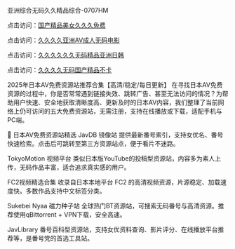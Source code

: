 亚洲综合无码久久精品综合-0707HM

点击访问：<a href="https://tfda.pages.dev/">国产精品美女久久久免费</a>

点击访问：<a href="https://gsd-agv.pages.dev/">久久久久亚洲AV成人无码电影</a>

点击访问：<a href="https://bered.pages.dev/">久久久久久久无码精品亚洲日韩</a>

点击访问：<a href="https://gfd-5xg.pages.dev/">久久久久无码国产精品不卡</a>

2025年日本AV免费资源站推荐合集【高清/稳定/每日更新】
在寻找日本AV免费资源的过程中，你是否常常遇到链接失效、跳转广告、甚至无法访问的情况？为帮助用户快速、安全地获取清晰度高、更新及时的日本AV内容，我们整理了当前网络上仍可访问的五大免费资源站，无需注册，支持在线播放或下载，适配手机与PC端。

🔹 日本AV免费资源站精选
JavDB 镜像站
提供最新番号索引，支持女优名、番号快速检索。点击后可跳转至第三方资源站点，便于看片不迷路。

TokyoMotion 视频平台
类似日本版YouTube的投稿型资源站，内容多为素人上传，无码作品丰富，适合追求真实感的用户。

FC2视频精选合集
收录自日本本地平台 FC2 的高清视频资源，片源稳定、加载速度快。多数作品支持中文标签分类。

Sukebei Nyaa 磁力种子站
全球热门BT资源站，可搜索无码番号与高清资源。推荐使用qBittorrent + VPN下载，安全高速。

JavLibrary
番号百科型资源站，支持女优资料查询、影片评分、在线播放平台推荐等，是番号党的首选工具站。



<span style="display:none;">[Canonical link](https://github.com/aivi7932/67767 ）</span>
